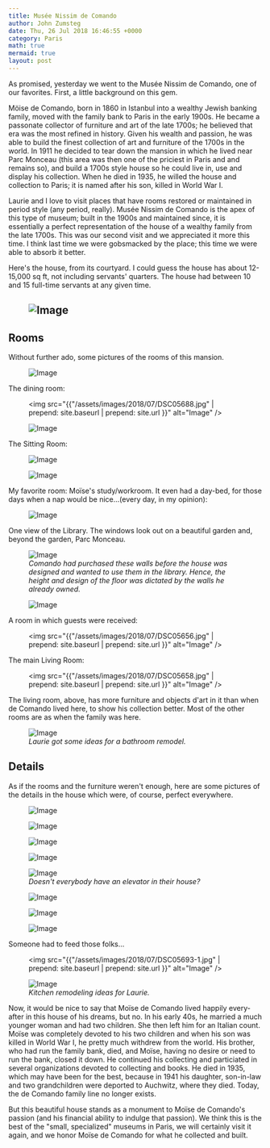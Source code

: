 ```yaml
---
title: Musée Nissim de Comando
author: John Zumsteg
date: Thu, 26 Jul 2018 16:46:55 +0000
category: Paris
math: true
mermaid: true
layout: post
---
```

As promised, yesterday we went to the Musée Nissim de Comando, one of our favorites. First, a little background on this gem.

Möise de Comando, born in 1860 in Istanbul into a wealthy Jewish banking family, moved with the family bank to Paris in the early 1900s. He became a passonate collector of furniture and art of the late 1700s; he believed that era was the most refined in history. Given his wealth and passion, he was able to build the finest collection of art and furniture of the 1700s in the world. In 1911 he decided to tear down the mansion in which he lived near Parc Monceau (this area was then one of the priciest in Paris and and remains so), and build a 1700s style house so he could live in, use and display his collection. When he died in 1935, he willed the house and collection to Paris; it is named after his son, killed in World War I.

Laurie and I love to visit places that have rooms restored or maintained in period style (any period, really). Musée Nissim de Comando is the apex of this type of museum; built in the 1900s and maintained since, it is essentially a perfect representation of the house of a wealthy family from the late 1700s. This was our second visit and we appreciated it more this time. I think last time we were gobsmacked by the place; this time we were able to absorb it better.

Here's the house, from its courtyard. I could guess the house has about 12-15,000 sq ft, not including servants' quarters. The house had between 10 and 15 full-time servants at any given time.
<h2><figure class = "landscape">
	<img src="{{"/assets/images/2018/07/DSC05701.jpg" | prepend: site.baseurl | prepend: site.url }}" alt="Image" />
	<figcaption></figcaption>
</figure>

</h2>
<h2>Rooms</h2>
Without further ado, some pictures of the rooms of this mansion.

<figure class = "landscape">
	<img src="{{"/assets/images/2018/07/DSC05655.jpg" | prepend: site.baseurl | prepend: site.url }}" alt="Image" />
	<figcaption></figcaption>
</figure>



The dining room:<figure class = "landscape">
	<img src="{{"/assets/images/2018/07/DSC05688.jpg" | prepend: site.baseurl | prepend: site.url }}" alt="Image" />
	<figcaption></figcaption>
</figure>

<figure class = "landscape">
	<img src="{{"/assets/images/2018/07/DSC05683.jpg" | prepend: site.baseurl | prepend: site.url }}" alt="Image" />
	<figcaption></figcaption>
</figure>



The Sitting Room:

<figure class = "landscape">
	<img src="{{"/assets/images/2018/07/DSC05633-1.jpg" | prepend: site.baseurl | prepend: site.url }}" alt="Image" />
	<figcaption></figcaption>
</figure>



<figure class = "portrait">
	<img src="{{"/assets/images/2018/07/DSC05634-1.jpg" | prepend: site.baseurl | prepend: site.url }}" alt="Image" />
	<figcaption></figcaption>
</figure>

My favorite room: Moïse's study/workroom. It even had a day-bed, for those days when a nap would be nice...(every day, in my opinion):

<figure class = "landscape">
	<img src="{{"/assets/images/2018/07/DSC05642-1.jpg" | prepend: site.baseurl | prepend: site.url }}" alt="Image" />
	<figcaption></figcaption>
</figure>



One view of the Library. The windows look out on a beautiful garden and, beyond the garden, Parc Monceau.

<figure class = "landscape">
	<img src="{{"/assets/images/2018/07/DSC05638.jpg" | prepend: site.baseurl | prepend: site.url }}" alt="Image" />
	<figcaption><em>Comando had purchased these walls before the house was designed and wanted to use them in the library. Hence, the height and design of the floor was dictated by the walls he already owned.</em></figcaption>
</figure>



<figure class = "landscape">
	<img src="{{"/assets/images/2018/07/DSC05645.jpg" | prepend: site.baseurl | prepend: site.url }}" alt="Image" />
	<figcaption></figcaption>
</figure>

A room in which guests were received:<figure class = "landscape">
	<img src="{{"/assets/images/2018/07/DSC05656.jpg" | prepend: site.baseurl | prepend: site.url }}" alt="Image" />
	<figcaption></figcaption>
</figure>



The main Living Room:<figure class = "landscape">
	<img src="{{"/assets/images/2018/07/DSC05658.jpg" | prepend: site.baseurl | prepend: site.url }}" alt="Image" />
	<figcaption></figcaption>
</figure>



The living room, above, has more furniture and objects d'art in it than when de Comando lived here, to show his collection better. Most of the other rooms are as when the family was here.

<figure class = "landscape">
	<img src="{{"/assets/images/2018/07/DSC05627.jpg" | prepend: site.baseurl | prepend: site.url }}" alt="Image" />
	<figcaption><em>Laurie got some ideas for a bathroom remodel.</em></figcaption>
</figure>


<h2>Details</h2>
As if the rooms and the furniture weren't enough, here are some pictures of the details in the house which were, of course, perfect everywhere.

<figure class = "landscape">
	<img src="{{"/assets/images/2018/07/DSC05691.jpg" | prepend: site.baseurl | prepend: site.url }}" alt="Image" />
	<figcaption></figcaption>
</figure>



<figure class = "landscape">
	<img src="{{"/assets/images/2018/07/DSC05629.jpg" | prepend: site.baseurl | prepend: site.url }}" alt="Image" />
	<figcaption></figcaption>
</figure>


<figure class = "landscape">
	<img src="{{"/assets/images/2018/07/DSC05630.jpg" | prepend: site.baseurl | prepend: site.url }}" alt="Image" />
	<figcaption></figcaption>
</figure>


<figure class = "landscape">
	<img src="{{"/assets/images/2018/07/DSC05640.jpg" | prepend: site.baseurl | prepend: site.url }}" alt="Image" />
	<figcaption></figcaption>
</figure>



<figure class = "portrait">
	<img src="{{"/assets/images/2018/07/DSC05648.jpg" | prepend: site.baseurl | prepend: site.url }}" alt="Image" />
	<figcaption><em>Doesn't everybody have an elevator in their house?</em></figcaption>
</figure>



<figure class = "portrait">
	<img src="{{"/assets/images/2018/07/DSC05649.jpg" | prepend: site.baseurl | prepend: site.url }}" alt="Image" />
	<figcaption></figcaption>
</figure>

 <figure class = "landscape">
	<img src="{{"/assets/images/2018/07/DSC05650.jpg" | prepend: site.baseurl | prepend: site.url }}" alt="Image" />
	<figcaption></figcaption>
</figure>



<figure class = "portrait">
	<img src="{{"/assets/images/2018/07/DSC05628.jpg" | prepend: site.baseurl | prepend: site.url }}" alt="Image" />
	<figcaption></figcaption>
</figure>



Someone had to feed those folks... <figure class = "landscape">
	<img src="{{"/assets/images/2018/07/DSC05693-1.jpg" | prepend: site.baseurl | prepend: site.url }}" alt="Image" />
	<figcaption></figcaption>
</figure>



<figure class = "landscape">
	<img src="{{"/assets/images/2018/07/DSC05694-1.jpg" | prepend: site.baseurl | prepend: site.url }}" alt="Image" />
	<figcaption><em>Kitchen remodeling ideas for Laurie.</em></figcaption>
</figure>



Now, it would be nice to say that Moïse de Comando lived happily every-after in this house of his dreams, but no. In his early 40s, he married a much younger woman and had two children. She then left him for an Italian count. Moïse was completely devoted to his two children and when his son was killed in World War I, he pretty much withdrew from the world. His brother, who had run the family bank, died, and Moïse, having no desire or need to run the bank, closed it down. He continued his collecting and particiated in several organizations devoted to collecting and books. He died in 1935, which may have been for the best, because in 1941 his daughter, son-in-law and two grandchildren were deported to Auchwitz, where they died. Today, the de Comando family line no longer exists.

But this beautiful house stands as a monument to Moïse de Comando's passion (and his financial ability to indulge that passion). We think this is the best of the "small, specialized" museums in Paris, we will certainly visit it again, and we honor Moïse de Comando for what he collected and built.

